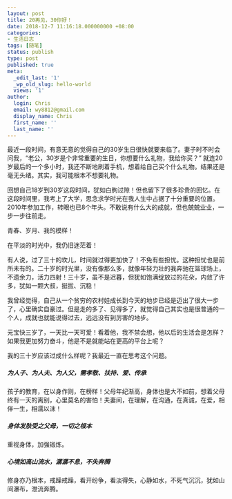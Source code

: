 ```yaml
---
layout: post
title: 20再见，30你好！
date: 2018-12-7 11:16:18.000000000 +08:00
categories:
- 生活日志
tags: [随笔]
status: publish
type: post
published: true
meta:
  _edit_last: '1'
  _wp_old_slug: hello-world
  views: '1'
author:
  login: Chris
  email: wy8812@gmail.com
  display_name: Chris
  first_name: ''
  last_name: ''
---
```


<!-- more -->

最近一段时间，有意无意的觉得自己的30岁生日很快就要来临了。妻子时不时会问我，“老公，30岁是个非常重要的生日，你想要什么礼物，我给你买？” 就连20岁最后的一个多小时，我还不断地刷着手机，想着给自己买个什么礼物。结果还是毫无头绪。其实，我可能根本不想要礼物。

回想自己18岁到30岁这段时间，犹如白朐过隙！但也留下了很多珍贵的回忆。在这段时间里，我考上了大学，思念求学时光在我人生中占据了十分重要的位置。2010年参加工作，转眼也已8个年头。不敢说有什么大的成就，但也兢兢业业，一步一步往前走。

青春、岁月、我的模样！

在平淡的时光中，我仍旧迷茫着！

有人说，过了三十的坎儿，时间就过得更加快了！不免有些担忧。这种担忧也是前所未有的。二十岁的时光里，没有像那么多，就像年轻力壮的我奔驰在篮球场上，不遗余力，活力四射！三十岁，虽不是迟暮，但犹如饱满绽放过的花朵，内敛了许多，犹如一颗大叔，挺拔、沉稳！

我曾经觉得，自己从一个贫穷的农村娃成长到今天的地步已经是迈出了很大一步了，心里确实自豪过。但是走的多了、见得多了，就觉得自己其实也是很普通的一个人，成就也就能说得过去，远远没有到厉害的地步。

元宝快三岁了，一天比一天可爱！看着他，我不禁会想，他以后的生活会是怎样？如果我更加努力奋斗，他是不是就能站在更高的平台上呢？

我的三十岁应该过成什么样呢？我最近一直在思考这个问题。

##### 为人子、为人夫、为人父，需孝敬、扶持、爱、传承

孩子的教育，在以身作则，在榜样！父母年纪渐高，身体也是大不如前，想着父母终有一天的离别，心里莫名的害怕！夫妻间，在理解，在沟通，在真诚，在爱，相伴一生，相濡以沫！

##### 身体发肤受之父母，一切之根本

重视身体，加强锻炼。

##### 心境如高山流水，潺潺不息，不失奔腾

修身亦乃根本，戒躁戒躁，看开纷争，看淡得失，心静如水，不死气沉沉，犹如山间瀑布，泄流奔腾。
